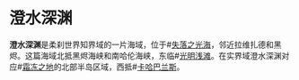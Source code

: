 # 澄水深渊
**澄水深渊**是柔刹世界知界域的一片海域，位于#[失落之光海](locations/sea-of-lost-lights)，邻近拉维扎德和黑烬。这篇海域北抵黑烬海峡和南哈伦海峡，东临#[光明浅滩](locations/luminous-shallows)。在实界域澄水深渊对应#[霜冻之地](locations/frostlands)的北部半岛区域，西抵#[卡哈巴兰斯](locations/kharbranth)。
